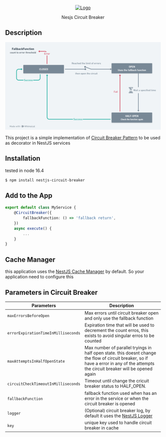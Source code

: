 <p align="center">
  <a href="http://nestjs.com/" target="blank"><img src="https://nestjs.com/img/logo-small.svg" width="200" alt="Logo" /></a>
</p>

[circleci-image]: https://img.shields.io/circleci/build/github/nestjs/nest/master?token=abc123def456
[circleci-url]: https://circleci.com/gh/nestjs/nest

  <p align="center">Nesjs Circuit Breaker </p>
    <p align="center">
</p>

## Description

<img src="dpr_circuit_breaker.png" width="720" alt="NestJs Circuit Breaker implementation" />

This project is a simple implementation of [Circuit Breaker Pattern](https://en.wikipedia.org/wiki/Circuit_breaker_design_pattern) to be used as decorator in NestJS services
## Installation
tested in node 16.4

```bash
$ npm install nestjs-circuit-breaker
```

## Add to the App

```ts
export default class MyService {
    @CircuitBreaker({
        fallbackFunction: () => 'fallback return',
    })
    async execute() {
        ...
    }
}
```

## Cache Manager
this application uses the [NestJS Cache Manager](https://docs.nestjs.com/techniques/logger) by default. So your application need to configure this

## Parameters in Circuit Breaker
| Parameters                               | Description                                                                                              |
|-----------------------------------------|--------------------------------------------------------------------------------------------------------|
| `maxErrorsBeforeOpen`                   | Max errors until circuit breaker open and only use the fallback function                                      |
| `errorExpirationTimeInMilliseconds`     | Expiration time that will be used to decrement the count erros, this exists to avoid singular erros to be counted    |
| `maxAttemptsInHalfOpenState`            | Max number of parallel tryings in half open state. this doesnt change the flow of circuit breaker, so if have a error in any of the attempts the circuit breaker will be opened again             |
| `circuitCheckTimeoutInMilliseconds`     | Timeout until change the cricuit breaker status to HALF_OPEN.             |
| `fallbackFunction`                      | fallback function used when has an error in the service or when the circuit breaker is opened             |
| `logger`                                | (Optional) circuit breaker log, by default it uses the [NestJS Logger](https://docs.nestjs.com/techniques/logger)                     |
| `key`                                   | unique key used to handle circuit breaker in cache|


